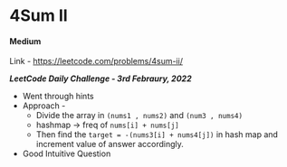 # 4Sum II

#### Medium

Link - https://leetcode.com/problems/4sum-ii/

***LeetCode Daily Challenge - 3rd Febraury, 2022***
<br>
* Went through hints
* Approach -
  * Divide the array in ```(nums1 , nums2)``` and ```(num3 , nums4)```
  * hashmap &rarr; freq of ```nums[i] + nums[j]```
  * Then find the ```target = -(nums3[i] + nums4[j])``` in hash map and increment value of answer accordingly.
* Good Intuitive Question
